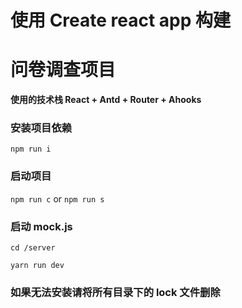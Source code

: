# 使用 Create react app 构建

# 问卷调查项目

**使用的技术栈 React + Antd + Router + Ahooks**

### 安装项目依赖

`npm run i`

### 启动项目

`npm run c` or `npm run s`

### 启动 mock.js

`cd /server`

`yarn run dev`

### 如果无法安装请将所有目录下的 lock 文件删除
